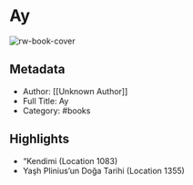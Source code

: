 # Ay

![rw-book-cover](https://readwise-assets.s3.amazonaws.com/static/images/default-book-icon-8.18caceaece2b.png)

## Metadata
- Author: [[Unknown Author]]
- Full Title: Ay
- Category: #books

## Highlights
- “Kendimi (Location 1083)
- Yaşh Plinius’un Doğa Tarihi (Location 1355)
